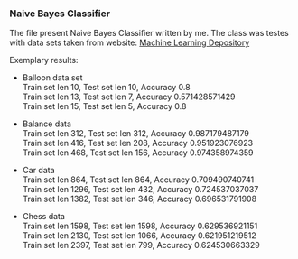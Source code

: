 ### Naive Bayes Classifier
The file present Naive Bayes Classifier written by me. 
The class was testes with data sets taken from website: [Machine Learning Depository](https://archive.ics.uci.edu/ml/datasets.html)

Exemplary results:
* Balloon data set  
Train set len 10, Test set len 10, Accuracy 0.8  
Train set len 13, Test set len 7, Accuracy 0.571428571429  
Train set len 15, Test set len 5, Accuracy 0.8  
  
* Balance data  
Train set len 312, Test set len 312, Accuracy 0.987179487179  
Train set len 416, Test set len 208, Accuracy 0.951923076923  
Train set len 468, Test set len 156, Accuracy 0.974358974359  
  
* Car data  
Train set len 864, Test set len 864, Accuracy 0.709490740741  
Train set len 1296, Test set len 432, Accuracy 0.724537037037  
Train set len 1382, Test set len 346, Accuracy 0.696531791908  
  
* Chess data  
Train set len 1598, Test set len 1598, Accuracy 0.629536921151  
Train set len 2130, Test set len 1066, Accuracy 0.621951219512  
Train set len 2397, Test set len 799, Accuracy 0.624530663329  
